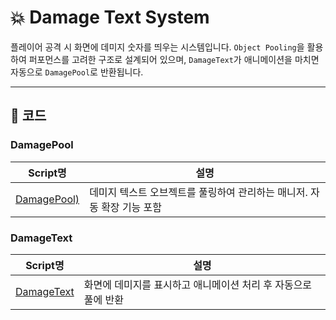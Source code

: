 # 💥 Damage Text System

플레이어 공격 시 화면에 데미지 숫자를 띄우는 시스템입니다.
 `Object Pooling`을 활용하여 퍼포먼스를 고려한 구조로 설계되어 있으며,
 `DamageText`가 애니메이션을 마치면 자동으로 `DamagePool`로 반환됩니다.

------

## 🧱 코드

### DamagePool

| Script명      | 설명                                                         |
| ------------- | ------------------------------------------------------------ |
| [DamagePool)](DamagePool.cs) | 데미지 텍스트 오브젝트를 풀링하여 관리하는 매니저. 자동 확장 기능 포함 |



### DamageText

| Script명      | 설명                                                         |
| ------------- | ------------------------------------------------------------ |
|[DamageText](DamageText.cs) | 화면에 데미지를 표시하고 애니메이션 처리 후 자동으로 풀에 반환 |
